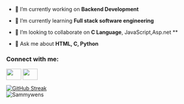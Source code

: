 - 🔭 I’m currently working on **Backend Development**

- 🌱 I’m currently learning **Full stack software engineering**

- 👯 I’m looking to collaborate on **C Language**, JavaScript,Asp.net **

- 💬 Ask me about **HTML, C, Python**


</p>

<!--
**Sammywens/Sammywens** is a ✨ _special_ ✨ repository because its `README.md` (this file) appears on your GitHub profile.

Here are some ideas to get you started:

- 🔭 I’m currently working on Back-End Engineering
- 🌱 I’m currently learning Asp.net core 
- 👯 I’m looking to collaborate on C# or any Other OOPL based Projects
- 🤔 I’m looking for help with Cloud DevOps 
- 💬 Ask me about Python, JavaScript
- 📫 How to reach me: 
- ⚡ Fun fact: 
-->

<h3 align="left">Connect with me:</h3>
<p align="left">

<a href="https://www.https://www.linkedin.com/in/samuel-nwene//" target="blank"><img align="center" src="https://cdn.jsdelivr.net/npm/simple-icons@3.0.1/icons/linkedin.svg" alt="" height="30" width="40" /></a>
<a href="https://instagram.com/sammy.wens?igshid=MDM4ZDc5MmU=" target="blank"><img align="center" src="https://cdn.jsdelivr.net/npm/simple-icons@3.0.1/icons/instagram.svg" alt="" height="30" width="40" /></a>
</p>

[![GitHub Streak](http://github-readme-streak-stats.herokuapp.com?user=Sammywens&theme=blood-dark&date_format=M%20j%5B%2C%20Y%5D&mode=weekly)](https://git.io/streak-stats)
<br/>
<img src="https://github-profile-summary-cards.vercel.app/api/cards/profile-details?username=Sammywens&theme=radical" alt="Sammywens">


